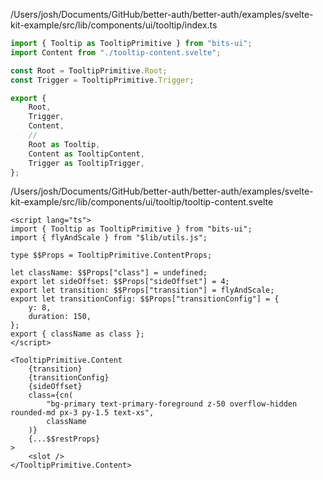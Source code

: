 /Users/josh/Documents/GitHub/better-auth/better-auth/examples/svelte-kit-example/src/lib/components/ui/tooltip/index.ts
```typescript
import { Tooltip as TooltipPrimitive } from "bits-ui";
import Content from "./tooltip-content.svelte";

const Root = TooltipPrimitive.Root;
const Trigger = TooltipPrimitive.Trigger;

export {
	Root,
	Trigger,
	Content,
	//
	Root as Tooltip,
	Content as TooltipContent,
	Trigger as TooltipTrigger,
};

```
/Users/josh/Documents/GitHub/better-auth/better-auth/examples/svelte-kit-example/src/lib/components/ui/tooltip/tooltip-content.svelte
```
<script lang="ts">
import { Tooltip as TooltipPrimitive } from "bits-ui";
import { flyAndScale } from "$lib/utils.js";

type $$Props = TooltipPrimitive.ContentProps;

let className: $$Props["class"] = undefined;
export let sideOffset: $$Props["sideOffset"] = 4;
export let transition: $$Props["transition"] = flyAndScale;
export let transitionConfig: $$Props["transitionConfig"] = {
	y: 8,
	duration: 150,
};
export { className as class };
</script>

<TooltipPrimitive.Content
	{transition}
	{transitionConfig}
	{sideOffset}
	class={cn(
		"bg-primary text-primary-foreground z-50 overflow-hidden rounded-md px-3 py-1.5 text-xs",
		className
	)}
	{...$$restProps}
>
	<slot />
</TooltipPrimitive.Content>

```
